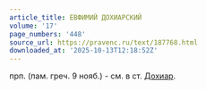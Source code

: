 ```yaml
---
article_title: ЕВФИМИЙ ДОХИАРСКИЙ
volume: '17'
page_numbers: '448'
source_url: https://pravenc.ru/text/187768.html
downloaded_at: '2025-10-13T12:18:52Z'
---
```


прп. (пам. греч. 9 нояб.) - см. в ст. [Дохиар](https://pravenc.ru/text/Дохиар.html).
